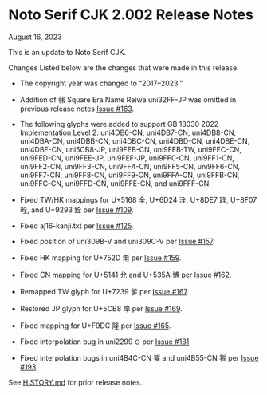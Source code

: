 Noto Serif CJK 2.002 Release Notes
==================================

August 16, 2023

This is an update to Noto Serif CJK.

Changes
Listed below are the changes that were made in this release:

- The copyright year was changed to “2017–2023.”

- Addition of ㋿ Square Era Name Reiwa uni32FF-JP was omitted in previous release notes [Issue #163](https://github.com/adobe-fonts/source-han-serif/issues/163).

- The following glyphs were added to support GB 18030 2022 Implementation Level 2: uni4DB6-CN, uni4DB7-CN, uni4DB8-CN, uni4DBA-CN, uni4DBB-CN, uni4DBC-CN, uni4DBD-CN, uni4DBE-CN, uni4DBF-CN, uni5CB8-JP, uni9FEB-CN, uni9FEB-TW, uni9FEC-CN, uni9FED-CN, uni9FEE-JP, uni9FEF-JP, uni9FF0-CN, uni9FF1-CN, uni9FF2-CN, uni9FF3-CN, uni9FF4-CN, uni9FF5-CN, uni9FF6-CN, uni9FF7-CN, uni9FF8-CN, uni9FF9-CN, uni9FFA-CN, uni9FFB-CN, uni9FFC-CN, uni9FFD-CN, uni9FFE-CN, and uni9FFF-CN. 

- Fixed TW/HK mappings for U+5168 全, U+6D24 洤, U+8DE7 跧, U+8F07 輇, and U+9293 銓 per [Issue #109](https://github.com/adobe-fonts/source-han-serif/issues/109).

- Fixed aj16-kanji.txt per [Issue #125](https://github.com/adobe-fonts/source-han-serif/issues/125).

- Fixed position of uni309B-V and uni309C-V per [Issue #157](https://github.com/adobe-fonts/source-han-serif/issues/157).

- Fixed HK mapping for U+752D 甭 per [Issue #159](https://github.com/adobe-fonts/source-han-serif/issues/159).

- Fixed CN mapping for U+5141 允 and U+535A 博 per [Issue #162](https://github.com/adobe-fonts/source-han-serif/issues/162).

- Remapped TW glyph for U+7239 爹 per [Issue #167](https://github.com/adobe-fonts/source-han-serif/issues/167).

- Restored JP glyph for U+5CB8 岸 per [Issue #169](https://github.com/adobe-fonts/source-han-serif/issues/169).

- Fixed mapping for U+F9DC 隆 per [Issue #165](https://github.com/adobe-fonts/source-han-serif/issues/165).

- Fixed interpolation bug in uni2299 ⊙ per [Issue #181](https://github.com/adobe-fonts/source-han-serif/issues/181).

- Fixed interpolation bugs in uni4B4C-CN 䭌 and uni4B55-CN 䭕 per [Issue #193](https://github.com/adobe-fonts/source-han-serif/issues/193).

See [HISTORY.md](HISTORY.md) for prior release notes.
